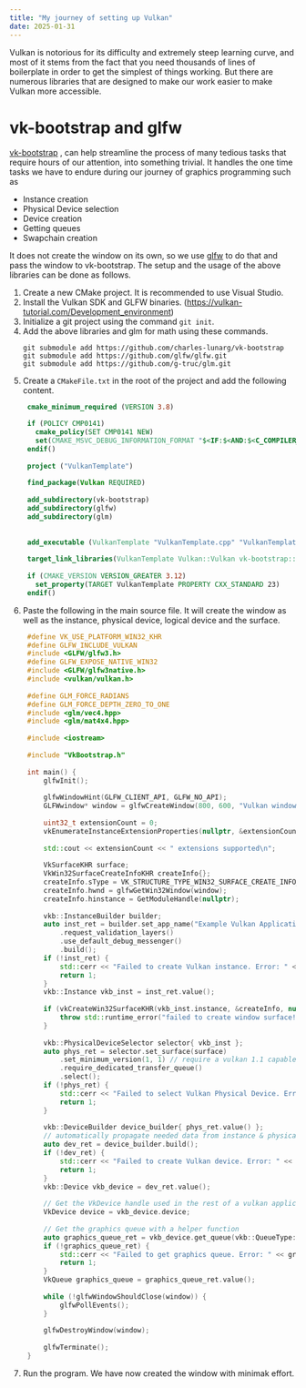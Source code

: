 ```yaml
---
title: "My journey of setting up Vulkan"
date: 2025-01-31
---
```

Vulkan is notorious for its difficulty and extremely steep learning curve, and most of it stems from the fact that you need thousands of lines of boilerplate in order to get the simplest of things working. But there are numerous libraries that are designed to make our work easier to make Vulkan more accessible.

# vk-bootstrap and glfw
[vk-bootstrap](https://github.com/charles-lunarg/vk-bootstrap) , can help streamline the process of many tedious tasks that require hours of our attention, into something trivial. It handles the one time tasks we have to endure during our journey of graphics programming such as 
- Instance creation
- Physical Device selection
- Device creation
- Getting queues
- Swapchain creation

It does not create the window on its own, so we use [glfw](https://github.com/glfw/glfw) to do that and pass the window to vk-bootstrap. The setup and the usage of the above libraries can be done as follows.

1. Create a new CMake project. It is recommended to use Visual Studio.
2. Install the Vulkan SDK and GLFW binaries. (https://vulkan-tutorial.com/Development_environment)
3. Initialize a git project using the command `git init`.
4. Add the above libraries and glm for math using these commands.
   ```
   git submodule add https://github.com/charles-lunarg/vk-bootstrap
   git submodule add https://github.com/glfw/glfw.git
   git submodule add https://github.com/g-truc/glm.git
   ```
5. Create a `CMakeFile.txt` in the root of the project and add the following content.
   ```cmake
    cmake_minimum_required (VERSION 3.8)

    if (POLICY CMP0141)
      cmake_policy(SET CMP0141 NEW)
      set(CMAKE_MSVC_DEBUG_INFORMATION_FORMAT "$<IF:$<AND:$<C_COMPILER_ID:MSVC>,$<CXX_COMPILER_ID:MSVC>>,$<$<CONFIG:Debug,RelWithDebInfo>:EditAndContinue>,$<$<CONFIG:Debug,RelWithDebInfo>:ProgramDatabase>>")
    endif()
    
    project ("VulkanTemplate")
    
    find_package(Vulkan REQUIRED)
    
    add_subdirectory(vk-bootstrap)
    add_subdirectory(glfw)
    add_subdirectory(glm)
    
    
    add_executable (VulkanTemplate "VulkanTemplate.cpp" "VulkanTemplate.h")
    
    target_link_libraries(VulkanTemplate Vulkan::Vulkan vk-bootstrap::vk-bootstrap glfw glm)
    
    if (CMAKE_VERSION VERSION_GREATER 3.12)
      set_property(TARGET VulkanTemplate PROPERTY CXX_STANDARD 23)
    endif()

   ```
6. Paste the following in the main source file. It will create the window as well as the instance, physical device, logical device and the surface.
   ```c++
    #define VK_USE_PLATFORM_WIN32_KHR
    #define GLFW_INCLUDE_VULKAN
    #include <GLFW/glfw3.h>
    #define GLFW_EXPOSE_NATIVE_WIN32
    #include <GLFW/glfw3native.h>
    #include <vulkan/vulkan.h>
    
    #define GLM_FORCE_RADIANS
    #define GLM_FORCE_DEPTH_ZERO_TO_ONE
    #include <glm/vec4.hpp>
    #include <glm/mat4x4.hpp>
    
    #include <iostream>
    
    #include "VkBootstrap.h"
    
    int main() {
        glfwInit();
    
        glfwWindowHint(GLFW_CLIENT_API, GLFW_NO_API);
        GLFWwindow* window = glfwCreateWindow(800, 600, "Vulkan window", nullptr, nullptr);
    
        uint32_t extensionCount = 0;
        vkEnumerateInstanceExtensionProperties(nullptr, &extensionCount, nullptr);
    
        std::cout << extensionCount << " extensions supported\n";
    
        VkSurfaceKHR surface;
        VkWin32SurfaceCreateInfoKHR createInfo{};
        createInfo.sType = VK_STRUCTURE_TYPE_WIN32_SURFACE_CREATE_INFO_KHR;
        createInfo.hwnd = glfwGetWin32Window(window);
        createInfo.hinstance = GetModuleHandle(nullptr);
    
        vkb::InstanceBuilder builder;
        auto inst_ret = builder.set_app_name("Example Vulkan Application")
            .request_validation_layers()
            .use_default_debug_messenger()
            .build();
        if (!inst_ret) {
            std::cerr << "Failed to create Vulkan instance. Error: " << inst_ret.error().message() << "\n";
            return 1;
        }
        vkb::Instance vkb_inst = inst_ret.value();
    
        if (vkCreateWin32SurfaceKHR(vkb_inst.instance, &createInfo, nullptr, &surface) != VK_SUCCESS) {
            throw std::runtime_error("failed to create window surface!");
        }
    
        vkb::PhysicalDeviceSelector selector{ vkb_inst };
        auto phys_ret = selector.set_surface(surface)
            .set_minimum_version(1, 1) // require a vulkan 1.1 capable device
            .require_dedicated_transfer_queue()
            .select();
        if (!phys_ret) {
            std::cerr << "Failed to select Vulkan Physical Device. Error: " << phys_ret.error().message() << "\n";
            return 1;
        }
    
        vkb::DeviceBuilder device_builder{ phys_ret.value() };
        // automatically propagate needed data from instance & physical device
        auto dev_ret = device_builder.build();
        if (!dev_ret) {
            std::cerr << "Failed to create Vulkan device. Error: " << dev_ret.error().message() << "\n";
            return 1;
        }
        vkb::Device vkb_device = dev_ret.value();
    
        // Get the VkDevice handle used in the rest of a vulkan application
        VkDevice device = vkb_device.device;
    
        // Get the graphics queue with a helper function
        auto graphics_queue_ret = vkb_device.get_queue(vkb::QueueType::graphics);
        if (!graphics_queue_ret) {
            std::cerr << "Failed to get graphics queue. Error: " << graphics_queue_ret.error().message() << "\n";
            return 1;
        }
        VkQueue graphics_queue = graphics_queue_ret.value();
    
        while (!glfwWindowShouldClose(window)) {
            glfwPollEvents();
        }
    
        glfwDestroyWindow(window);
    
        glfwTerminate();
    }
   ```
7. Run the program. We have now created the window with minimak effort.
